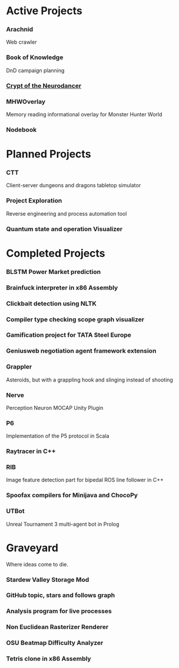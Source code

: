 
# Active Projects
### Arachnid
Web crawler
### Book of Knowledge
DnD campaign planning
### [Crypt of the Neurodancer](https://github.com/Kloppie5/Crypt-of-the-Neurodancer)
### MHWOverlay
Memory reading informational overlay for Monster Hunter World
### Nodebook


# Planned Projects
### CTT
Client-server dungeons and dragons tabletop simulator
### Project Exploration
Reverse engineering and process automation tool
### Quantum state and operation Visualizer

# Completed Projects
### BLSTM Power Market prediction
### Brainfuck interpreter in x86 Assembly
### Clickbait detection using NLTK
### Compiler type checking scope graph visualizer
### Gamification project for TATA Steel Europe
### Geniusweb negotiation agent framework extension
### Grappler
Asteroids, but with a grappling hook and slinging instead of shooting
### Nerve
Perception Neuron MOCAP Unity Plugin
### P6
Implementation of the P5 protocol in Scala
### Raytracer in C++
### RIB
Image feature detection part for bipedal ROS line follower in C++
### Spoofax compilers for Minijava and ChocoPy
### UTBot
Unreal Tournament 3 multi-agent bot in Prolog

# Graveyard
Where ideas come to die.
### Stardew Valley Storage Mod
### GitHub topic, stars and follows graph
### Analysis program for live processes
### Non Euclidean Rasterizer Renderer
### OSU Beatmap Difficulty Analyzer
### Tetris clone in x86 Assembly
